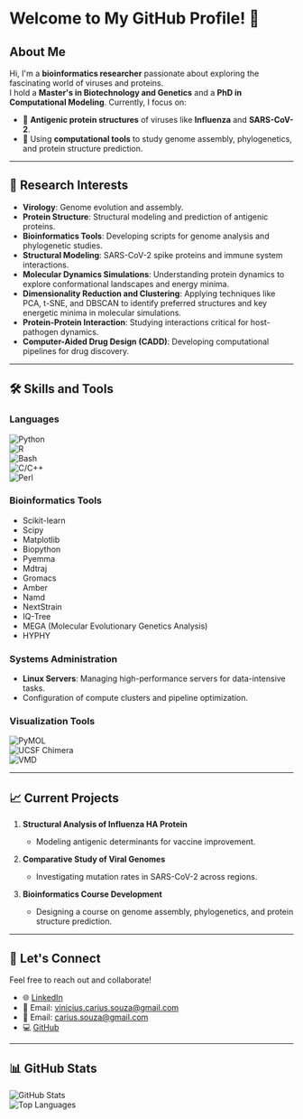 # Welcome to My GitHub Profile! 👋

## About Me  
Hi, I'm a **bioinformatics researcher** passionate about exploring the fascinating world of viruses and proteins.  
I hold a **Master's in Biotechnology and Genetics** and a **PhD in Computational Modeling**. Currently, I focus on:  
- 🌟 **Antigenic protein structures** of viruses like **Influenza** and **SARS-CoV-2**.  
- 🧬 Using **computational tools** to study genome assembly, phylogenetics, and protein structure prediction.  

---

## 🔬 Research Interests  
- **Virology**: Genome evolution and assembly.  
- **Protein Structure**: Structural modeling and prediction of antigenic proteins.  
- **Bioinformatics Tools**: Developing scripts for genome analysis and phylogenetic studies.  
- **Structural Modeling**: SARS-CoV-2 spike proteins and immune system interactions.
- **Molecular Dynamics Simulations**: Understanding protein dynamics to explore conformational landscapes and energy minima.  
- **Dimensionality Reduction and Clustering**: Applying techniques like PCA, t-SNE, and DBSCAN to identify preferred structures and key energetic minima in molecular simulations.  
- **Protein-Protein Interaction**: Studying interactions critical for host-pathogen dynamics.  
- **Computer-Aided Drug Design (CADD)**: Developing computational pipelines for drug discovery.  

---

## 🛠️ Skills and Tools  

### Languages  
![Python](https://img.shields.io/badge/-Python-3776AB?style=for-the-badge&logo=python&logoColor=white)  
![R](https://img.shields.io/badge/-R-276DC3?style=for-the-badge&logo=r&logoColor=white)  
![Bash](https://img.shields.io/badge/-Bash-4EAA25?style=for-the-badge&logo=gnu-bash&logoColor=white)  
![C/C++](https://img.shields.io/badge/-C/C++-00599C?style=for-the-badge&logo=cplusplus&logoColor=white)  
![Perl](https://img.shields.io/badge/-Perl-39457E?style=for-the-badge&logo=perl&logoColor=white)    

### Bioinformatics Tools    
- Scikit-learn
- Scipy
- Matplotlib
- Biopython
- Pyemma
- Mdtraj
- Gromacs
- Amber
- Namd
- NextStrain
- IQ-Tree
- MEGA (Molecular Evolutionary Genetics Analysis)
- HYPHY

### Systems Administration  
- **Linux Servers**: Managing high-performance servers for data-intensive tasks.  
- Configuration of compute clusters and pipeline optimization.  

### Visualization Tools 
![PyMOL](https://img.shields.io/badge/-PyMOL-33AADD?style=for-the-badge&logo=pymol&logoColor=white)  
![UCSF Chimera](https://img.shields.io/badge/-UCSF_Chimera-007396?style=for-the-badge&logo=chimera&logoColor=white)  
![VMD](https://img.shields.io/badge/-VMD-FF9900?style=for-the-badge&logo=vmd&logoColor=white)  

---

## 📈 Current Projects  
1. **Structural Analysis of Influenza HA Protein**  
   - Modeling antigenic determinants for vaccine improvement.  

2. **Comparative Study of Viral Genomes**  
   - Investigating mutation rates in SARS-CoV-2 across regions.

3. **Bioinformatics Course Development**  
   - Designing a course on genome assembly, phylogenetics, and protein structure prediction.  

---

## 🌟 Let's Connect  
Feel free to reach out and collaborate!  
- 🌐 [LinkedIn](https://www.linkedin.com/in/vinicius-carius-computational-biology/)  
- 📧 Email: vinicius.carius.souza@gmail.com
- 📧 Email: carius.souza@gmail.com  
- 💻 [GitHub](https://github.com/vcarius)  

---

## 📊 GitHub Stats  

![GitHub Stats](https://github-readme-stats.vercel.app/api?username=vcarius&show_icons=true&hide=stars&count_private=true&theme=radical)  
![Top Languages](https://github-readme-stats.vercel.app/api/top-langs/?username=vcarius&layout=compact&theme=radical&hide=css)  

